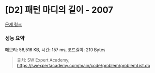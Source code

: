 # [D2] 패턴 마디의 길이 - 2007 

[문제 링크](https://swexpertacademy.com/main/code/problem/problemDetail.do?contestProbId=AV5P1kNKAl8DFAUq) 

### 성능 요약

메모리: 58,516 KB, 시간: 157 ms, 코드길이: 210 Bytes



> 출처: SW Expert Academy, https://swexpertacademy.com/main/code/problem/problemList.do